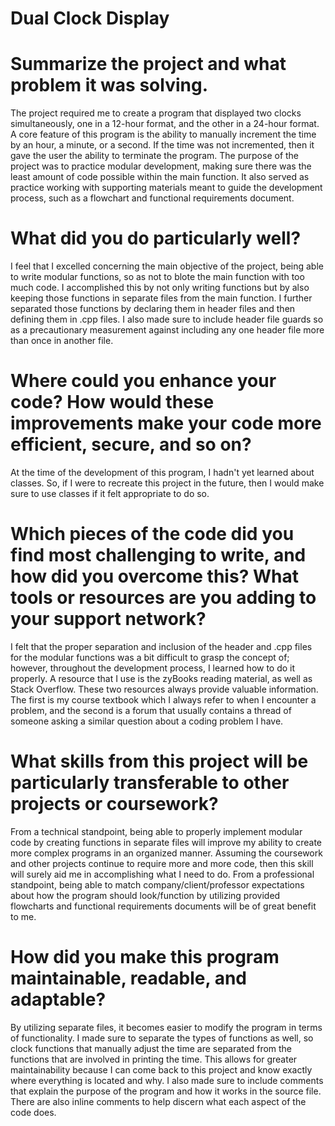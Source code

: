# Dual Clock Display

# Summarize the project and what problem it was solving.
The project required me to create a program that displayed two clocks simultaneously, one in a 12-hour format, and the other in a 24-hour format. A core feature of this program is the ability to manually increment the time by an hour, a minute, or a second. If the time was not incremented, then it gave the user the ability to terminate the program. The purpose of the project was to practice modular development, making sure there was the least amount of code possible within the main function. It also served as practice working with supporting materials meant to guide the development process, such as a flowchart and functional requirements document.

# What did you do particularly well?
I feel that I excelled concerning the main objective of the project, being able to write modular functions, so as not to blote the main function with too much code. I accomplished this by not only writing functions but by also keeping those functions in separate files from the main function. I further separated those functions by declaring them in header files and then defining them in .cpp files. I also made sure to include header file guards so as a precautionary measurement against including any one header file more than once in another file.

# Where could you enhance your code? How would these improvements make your code more efficient, secure, and so on?
At the time of the development of this program, I hadn't yet learned about classes. So, if I were to recreate this project in the future, then I would make sure to use classes if it felt appropriate to do so. 

# Which pieces of the code did you find most challenging to write, and how did you overcome this? What tools or resources are you adding to your support network?
I felt that the proper separation and inclusion of the header and .cpp files for the modular functions was a bit difficult to grasp the concept of; however, throughout the development process, I learned how to do it properly. A resource that I use is the zyBooks reading material, as well as Stack Overflow. These two resources always provide valuable information. The first is my course textbook which I always refer to when I encounter a problem, and the second is a forum that usually contains a thread of someone asking a similar question about a coding problem I have.

# What skills from this project will be particularly transferable to other projects or coursework?
From a technical standpoint, being able to properly implement modular code by creating functions in separate files will improve my ability to create more complex programs in an organized manner. Assuming the coursework and other projects continue to require more and more code, then this skill will surely aid me in accomplishing what I need to do. From a professional standpoint, being able to match company/client/professor expectations about how the program should look/function by utilizing provided flowcharts and functional requirements documents will be of great benefit to me.

# How did you make this program maintainable, readable, and adaptable?
By utilizing separate files, it becomes easier to modify the program in terms of functionality. I made sure to separate the types of functions as well, so clock functions that manually adjust the time are separated from the functions that are involved in printing the time. This allows for greater maintainability because I can come back to this project and know exactly where everything is located and why. I also made sure to include comments that explain the purpose of the program and how it works in the source file. There are also inline comments to help discern what each aspect of the code does.
